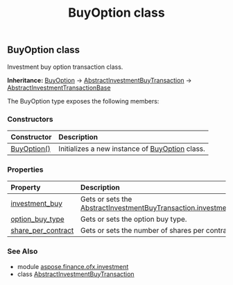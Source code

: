 ﻿---
title: BuyOption class
second_title: Aspose.Finance for Python via .NET API References
description: 
type: docs
weight: 90
url: /python-net/aspose.finance.ofx.investment/buyoption/
is_root: false
---

## BuyOption class

Investment buy option transaction class.



**Inheritance:** [BuyOption](/finance/python-net/aspose.finance.ofx.investment/buyoption) → 
[AbstractInvestmentBuyTransaction](/finance/python-net/aspose.finance.ofx.investment/abstractinvestmentbuytransaction) → 
[AbstractInvestmentTransactionBase](/finance/python-net/aspose.finance.ofx.investment/abstractinvestmenttransactionbase)



The BuyOption type exposes the following members:

### Constructors
| Constructor | Description |
| :- | :- |
| [BuyOption()](/finance/python-net/aspose.finance.ofx.investment/buyoption/__init__/#) | Initializes a new instance of [BuyOption](/finance/python-net/aspose.finance.ofx.investment/buyoption) class. |


### Properties
| Property | Description |
| :- | :- |
| [investment_buy](/finance/python-net/aspose.finance.ofx.investment/buyoption/investment_buy) | Gets or sets the [AbstractInvestmentBuyTransaction.investment_buy](/finance/python-net/aspose.finance.ofx.investment/abstractinvestmentbuytransaction#investment_buy). |
| [option_buy_type](/finance/python-net/aspose.finance.ofx.investment/buyoption/option_buy_type) | Gets or sets the option buy type. |
| [share_per_contract](/finance/python-net/aspose.finance.ofx.investment/buyoption/share_per_contract) | Gets or sets the number of shares per contract. |


### See Also

* module [aspose.finance.ofx.investment](../)
* class [AbstractInvestmentBuyTransaction](/finance/python-net/aspose.finance.ofx.investment/abstractinvestmentbuytransaction)
